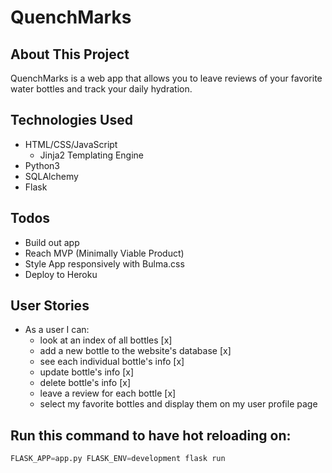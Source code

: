# QuenchMarks 

## About This Project

QuenchMarks is a web app that allows you to leave reviews of your favorite water bottles and track your daily hydration. 

## Technologies Used
- HTML/CSS/JavaScript
    - Jinja2 Templating Engine
- Python3
- SQLAlchemy
- Flask

## Todos
- Build out app
- Reach MVP (Minimally Viable Product)
- Style App responsively with Bulma.css
- Deploy to Heroku

## User Stories
- As a user I can:
    - look at an index of all bottles [x]
    - add a new bottle to the website's database [x]
    - see each individual bottle's info [x]
    - update bottle's info [x]
    - delete bottle's info [x]
    - leave a review for each bottle [x]
    - select my favorite bottles and display them on my user profile page 

## Run this command to have hot reloading on:

```py
FLASK_APP=app.py FLASK_ENV=development flask run  
```